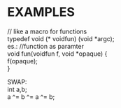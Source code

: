 # EXAMPLES

// like a macro for functions  
typedef void (* voidfun) (void *argc);  
es.:	//function as paramter  
void fun(voidfun f, void *opaque) {  
	f(opaque);  
}  
  
  
SWAP:  
int a,b;  
a ^= b ^= a ^= b;  
  
